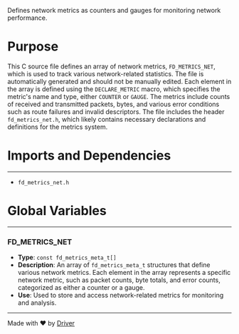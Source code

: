 <!--------------------------------------------------------------------------------->
<!-- IMPORTANT: This file is auto-generated by Driver (https://driver.ai). -------->
<!-- Manual edits may be overwritten on future commits. --------------------------->
<!--------------------------------------------------------------------------------->

Defines network metrics as counters and gauges for monitoring network performance.

# Purpose
This C source file defines an array of network metrics, `FD_METRICS_NET`, which is used to track various network-related statistics. The file is automatically generated and should not be manually edited. Each element in the array is defined using the `DECLARE_METRIC` macro, which specifies the metric's name and type, either `COUNTER` or `GAUGE`. The metrics include counts of received and transmitted packets, bytes, and various error conditions such as route failures and invalid descriptors. The file includes the header `fd_metrics_net.h`, which likely contains necessary declarations and definitions for the metrics system.
# Imports and Dependencies

---
- `fd_metrics_net.h`


# Global Variables

---
### FD\_METRICS\_NET
- **Type**: ``const fd_metrics_meta_t[]``
- **Description**: An array of `fd_metrics_meta_t` structures that define various network metrics. Each element in the array represents a specific network metric, such as packet counts, byte totals, and error counts, categorized as either a counter or a gauge.
- **Use**: Used to store and access network-related metrics for monitoring and analysis.



---
Made with ❤️ by [Driver](https://www.driver.ai/)